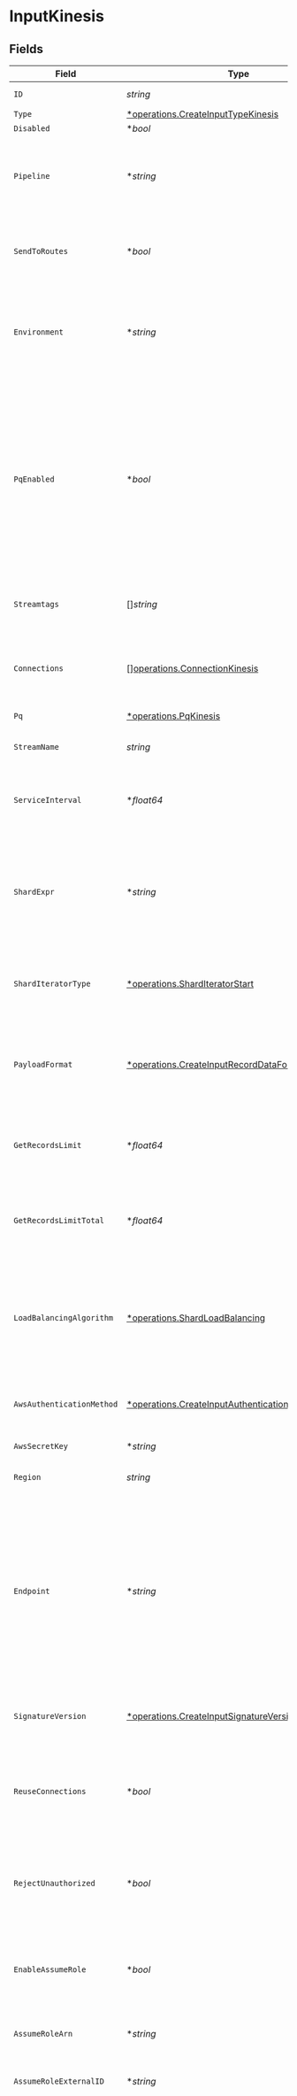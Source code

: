 # InputKinesis


## Fields

| Field                                                                                                                                                                                                                                        | Type                                                                                                                                                                                                                                         | Required                                                                                                                                                                                                                                     | Description                                                                                                                                                                                                                                  |
| -------------------------------------------------------------------------------------------------------------------------------------------------------------------------------------------------------------------------------------------- | -------------------------------------------------------------------------------------------------------------------------------------------------------------------------------------------------------------------------------------------- | -------------------------------------------------------------------------------------------------------------------------------------------------------------------------------------------------------------------------------------------- | -------------------------------------------------------------------------------------------------------------------------------------------------------------------------------------------------------------------------------------------- |
| `ID`                                                                                                                                                                                                                                         | *string*                                                                                                                                                                                                                                     | :heavy_check_mark:                                                                                                                                                                                                                           | Unique ID for this input                                                                                                                                                                                                                     |
| `Type`                                                                                                                                                                                                                                       | [*operations.CreateInputTypeKinesis](../../models/operations/createinputtypekinesis.md)                                                                                                                                                      | :heavy_minus_sign:                                                                                                                                                                                                                           | N/A                                                                                                                                                                                                                                          |
| `Disabled`                                                                                                                                                                                                                                   | **bool*                                                                                                                                                                                                                                      | :heavy_minus_sign:                                                                                                                                                                                                                           | N/A                                                                                                                                                                                                                                          |
| `Pipeline`                                                                                                                                                                                                                                   | **string*                                                                                                                                                                                                                                    | :heavy_minus_sign:                                                                                                                                                                                                                           | Pipeline to process data from this Source before sending it through the Routes                                                                                                                                                               |
| `SendToRoutes`                                                                                                                                                                                                                               | **bool*                                                                                                                                                                                                                                      | :heavy_minus_sign:                                                                                                                                                                                                                           | Select whether to send data to Routes, or directly to Destinations.                                                                                                                                                                          |
| `Environment`                                                                                                                                                                                                                                | **string*                                                                                                                                                                                                                                    | :heavy_minus_sign:                                                                                                                                                                                                                           | Optionally, enable this config only on a specified Git branch. If empty, will be enabled everywhere.                                                                                                                                         |
| `PqEnabled`                                                                                                                                                                                                                                  | **bool*                                                                                                                                                                                                                                      | :heavy_minus_sign:                                                                                                                                                                                                                           | Use a disk queue to minimize data loss when connected services block. See [Cribl Docs](https://docs.cribl.io/stream/persistent-queues) for PQ defaults (Cribl-managed Cloud Workers) and configuration options (on-prem and hybrid Workers). |
| `Streamtags`                                                                                                                                                                                                                                 | []*string*                                                                                                                                                                                                                                   | :heavy_minus_sign:                                                                                                                                                                                                                           | Tags for filtering and grouping in @{product}                                                                                                                                                                                                |
| `Connections`                                                                                                                                                                                                                                | [][operations.ConnectionKinesis](../../models/operations/connectionkinesis.md)                                                                                                                                                               | :heavy_minus_sign:                                                                                                                                                                                                                           | Direct connections to Destinations, and optionally via a Pipeline or a Pack                                                                                                                                                                  |
| `Pq`                                                                                                                                                                                                                                         | [*operations.PqKinesis](../../models/operations/pqkinesis.md)                                                                                                                                                                                | :heavy_minus_sign:                                                                                                                                                                                                                           | N/A                                                                                                                                                                                                                                          |
| `StreamName`                                                                                                                                                                                                                                 | *string*                                                                                                                                                                                                                                     | :heavy_check_mark:                                                                                                                                                                                                                           | Kinesis Data Stream to read data from                                                                                                                                                                                                        |
| `ServiceInterval`                                                                                                                                                                                                                            | **float64*                                                                                                                                                                                                                                   | :heavy_minus_sign:                                                                                                                                                                                                                           | Time interval in minutes between consecutive service calls                                                                                                                                                                                   |
| `ShardExpr`                                                                                                                                                                                                                                  | **string*                                                                                                                                                                                                                                    | :heavy_minus_sign:                                                                                                                                                                                                                           | A JavaScript expression to be called with each shardId for the stream. If the expression evaluates to a truthy value, the shard will be processed.                                                                                           |
| `ShardIteratorType`                                                                                                                                                                                                                          | [*operations.ShardIteratorStart](../../models/operations/sharditeratorstart.md)                                                                                                                                                              | :heavy_minus_sign:                                                                                                                                                                                                                           | Location at which to start reading a shard for the first time                                                                                                                                                                                |
| `PayloadFormat`                                                                                                                                                                                                                              | [*operations.CreateInputRecordDataFormat](../../models/operations/createinputrecorddataformat.md)                                                                                                                                            | :heavy_minus_sign:                                                                                                                                                                                                                           | Format of data inside the Kinesis Stream records. Gzip compression is automatically detected.                                                                                                                                                |
| `GetRecordsLimit`                                                                                                                                                                                                                            | **float64*                                                                                                                                                                                                                                   | :heavy_minus_sign:                                                                                                                                                                                                                           | Maximum number of records per getRecords call                                                                                                                                                                                                |
| `GetRecordsLimitTotal`                                                                                                                                                                                                                       | **float64*                                                                                                                                                                                                                                   | :heavy_minus_sign:                                                                                                                                                                                                                           | Maximum number of records, across all shards, to pull down at once per Worker Process                                                                                                                                                        |
| `LoadBalancingAlgorithm`                                                                                                                                                                                                                     | [*operations.ShardLoadBalancing](../../models/operations/shardloadbalancing.md)                                                                                                                                                              | :heavy_minus_sign:                                                                                                                                                                                                                           | The load-balancing algorithm to use for spreading out shards across Workers and Worker Processes                                                                                                                                             |
| `AwsAuthenticationMethod`                                                                                                                                                                                                                    | [*operations.CreateInputAuthenticationMethodKinesis](../../models/operations/createinputauthenticationmethodkinesis.md)                                                                                                                      | :heavy_minus_sign:                                                                                                                                                                                                                           | AWS authentication method. Choose Auto to use IAM roles.                                                                                                                                                                                     |
| `AwsSecretKey`                                                                                                                                                                                                                               | **string*                                                                                                                                                                                                                                    | :heavy_minus_sign:                                                                                                                                                                                                                           | N/A                                                                                                                                                                                                                                          |
| `Region`                                                                                                                                                                                                                                     | *string*                                                                                                                                                                                                                                     | :heavy_check_mark:                                                                                                                                                                                                                           | Region where the Kinesis stream is located                                                                                                                                                                                                   |
| `Endpoint`                                                                                                                                                                                                                                   | **string*                                                                                                                                                                                                                                    | :heavy_minus_sign:                                                                                                                                                                                                                           | Kinesis stream service endpoint. If empty, defaults to the AWS Region-specific endpoint. Otherwise, it must point to Kinesis stream-compatible endpoint.                                                                                     |
| `SignatureVersion`                                                                                                                                                                                                                           | [*operations.CreateInputSignatureVersionKinesis](../../models/operations/createinputsignatureversionkinesis.md)                                                                                                                              | :heavy_minus_sign:                                                                                                                                                                                                                           | Signature version to use for signing Kinesis stream requests                                                                                                                                                                                 |
| `ReuseConnections`                                                                                                                                                                                                                           | **bool*                                                                                                                                                                                                                                      | :heavy_minus_sign:                                                                                                                                                                                                                           | Reuse connections between requests, which can improve performance                                                                                                                                                                            |
| `RejectUnauthorized`                                                                                                                                                                                                                         | **bool*                                                                                                                                                                                                                                      | :heavy_minus_sign:                                                                                                                                                                                                                           | Reject certificates that cannot be verified against a valid CA, such as self-signed certificates                                                                                                                                             |
| `EnableAssumeRole`                                                                                                                                                                                                                           | **bool*                                                                                                                                                                                                                                      | :heavy_minus_sign:                                                                                                                                                                                                                           | Use Assume Role credentials to access Kinesis stream                                                                                                                                                                                         |
| `AssumeRoleArn`                                                                                                                                                                                                                              | **string*                                                                                                                                                                                                                                    | :heavy_minus_sign:                                                                                                                                                                                                                           | Amazon Resource Name (ARN) of the role to assume                                                                                                                                                                                             |
| `AssumeRoleExternalID`                                                                                                                                                                                                                       | **string*                                                                                                                                                                                                                                    | :heavy_minus_sign:                                                                                                                                                                                                                           | External ID to use when assuming role                                                                                                                                                                                                        |
| `DurationSeconds`                                                                                                                                                                                                                            | **float64*                                                                                                                                                                                                                                   | :heavy_minus_sign:                                                                                                                                                                                                                           | Duration of the assumed role's session, in seconds. Minimum is 900 (15 minutes), default is 3600 (1 hour), and maximum is 43200 (12 hours).                                                                                                  |
| `VerifyKPLCheckSums`                                                                                                                                                                                                                         | **bool*                                                                                                                                                                                                                                      | :heavy_minus_sign:                                                                                                                                                                                                                           | Verify Kinesis Producer Library (KPL) event checksums                                                                                                                                                                                        |
| `AvoidDuplicates`                                                                                                                                                                                                                            | **bool*                                                                                                                                                                                                                                      | :heavy_minus_sign:                                                                                                                                                                                                                           | When resuming streaming from a stored state, Stream will read the next available record, rather than rereading the last-read record. Enabling this setting can cause data loss after a Worker Node's unexpected shutdown or restart.         |
| `Metadata`                                                                                                                                                                                                                                   | [][operations.MetadatumKinesis](../../models/operations/metadatumkinesis.md)                                                                                                                                                                 | :heavy_minus_sign:                                                                                                                                                                                                                           | Fields to add to events from this input                                                                                                                                                                                                      |
| `Description`                                                                                                                                                                                                                                | **string*                                                                                                                                                                                                                                    | :heavy_minus_sign:                                                                                                                                                                                                                           | N/A                                                                                                                                                                                                                                          |
| `AwsAPIKey`                                                                                                                                                                                                                                  | **string*                                                                                                                                                                                                                                    | :heavy_minus_sign:                                                                                                                                                                                                                           | N/A                                                                                                                                                                                                                                          |
| `AwsSecret`                                                                                                                                                                                                                                  | **string*                                                                                                                                                                                                                                    | :heavy_minus_sign:                                                                                                                                                                                                                           | Select or create a stored secret that references your access key and secret key                                                                                                                                                              |